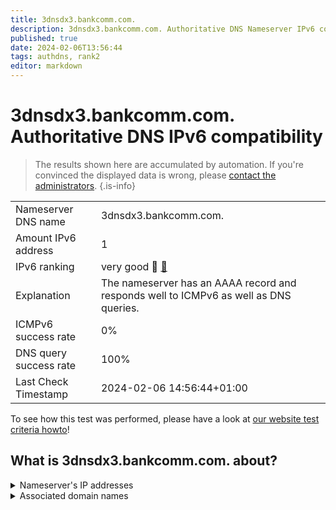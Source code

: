 ```yaml
---
title: 3dnsdx3.bankcomm.com.
description: 3dnsdx3.bankcomm.com. Authoritative DNS Nameserver IPv6 compatibility
published: true
date: 2024-02-06T13:56:44
tags: authdns, rank2
editor: markdown
---
```


# 3dnsdx3.bankcomm.com. Authoritative DNS IPv6 compatibility

> The results shown here are accumulated by automation. If you're convinced the displayed data is wrong, please [contact the administrators](/howto/chat). 
{.is-info}




|   |   |
| - | - |
| Nameserver DNS name | 3dnsdx3.bankcomm.com.
| Amount IPv6 address | 1
| IPv6 ranking | very good :2nd_place_medal: [🔗](/howto/ranking) |
| Explanation | The nameserver has an AAAA record and responds well to ICMPv6 as well as DNS queries. |
| ICMPv6 success rate | 0%|
| DNS query success rate | 100% |
| Last Check Timestamp | 2024-02-06 14:56:44+01:00 |

To see how this test was performed, please have a look at [our website test criteria howto](/howto/testcriteria/authdns)!


## What is 3dnsdx3.bankcomm.com. about?




<details>
<summary>Nameserver's IP addresses</summary>

240e:688:200:1600::53

</details>



<details>
<summary>Associated domain names</summary>

www.bankcomm.com

</details>
